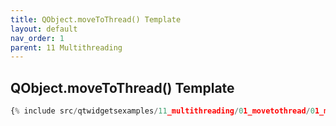 ```yaml
---
title: QObject.moveToThread() Template
layout: default
nav_order: 1
parent: 11 Multithreading
---
```


## QObject.moveToThread() Template

```python
{% include src/qtwidgetsexamples/11_multithreading/01_movetothread/01_movetothread_template.py %}
```
